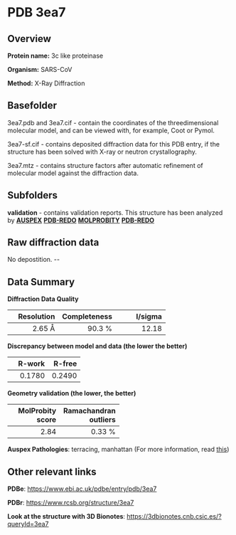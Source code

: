 # PDB 3ea7

## Overview

**Protein name:** 3c like proteinase

**Organism:** SARS-CoV

**Method:** X-Ray Diffraction

## Basefolder

3ea7.pdb and 3ea7.cif - contain the coordinates of the threedimensional molecular model, and can be viewed with, for example, Coot or Pymol.

3ea7-sf.cif - contains deposited diffraction data for this PDB entry, if the structure has been solved with X-ray or neutron crystallography.

3ea7.mtz - contains structure factors after automatic refinement of molecular model against the diffraction data.

## Subfolders





**validation** - contains validation reports. This structure has been analyzed by [**AUSPEX**](https://github.com/thorn-lab/coronavirus_structural_task_force/tree/master/pdb/3c_like_proteinase/SARS-CoV/3ea7/validation/auspex) [**PDB-REDO**](https://github.com/thorn-lab/coronavirus_structural_task_force/tree/master/pdb/3c_like_proteinase/SARS-CoV/3ea7/validation/pdb-redo) [**MOLPROBITY**](https://github.com/thorn-lab/coronavirus_structural_task_force/tree/master/pdb/3c_like_proteinase/SARS-CoV/3ea7/validation/molprobity) [**PDB-REDO**](https://github.com/thorn-lab/coronavirus_structural_task_force/blob/master/pdb/3c_like_proteinase/SARS-CoV/3ea7/validation/Xtriage_output.log) 

## Raw diffraction data

No depostition. --<br> 

## Data Summary
**Diffraction Data Quality**

|   | Resolution | Completeness| I/sigma |
|---|-------------:|----------------:|--------------:|
|   |2.65 Å|90.3  %|<img width=50/>12.18|

**Discrepancy between model and data (the lower the better)**

|   | **R-work**| **R-free**   
|---|-------------:|----------------:|           
||  0.1780|  0.2490|

**Geometry validation (the lower, the better)**

|   |**MolProbity<br>score**| **Ramachandran<br>outliers** 
|---|-------------:|----------------:|
||  2.84|  0.33 %|

**Auspex Pathologies**: terracing, manhattan (For more information, read [this](https://github.com/thorn-lab/coronavirus_structural_task_force/blob/master/pdb/3c_like_proteinase/SARS-CoV/3ea7/validation/auspex/3ea7_auspex_comments.txt))

 



## Other relevant links 
**PDBe**:  https://www.ebi.ac.uk/pdbe/entry/pdb/3ea7
 
**PDBr**: https://www.rcsb.org/structure/3ea7 

**Look at the structure with 3D Bionotes**: https://3dbionotes.cnb.csic.es/?queryId=3ea7

